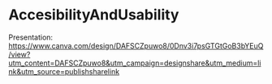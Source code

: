 # AccesibilityAndUsability
Presentation: https://www.canva.com/design/DAFSCZpuwo8/0Dnv3i7psGTGtGoB3bYEuQ/view?utm_content=DAFSCZpuwo8&utm_campaign=designshare&utm_medium=link&utm_source=publishsharelink
